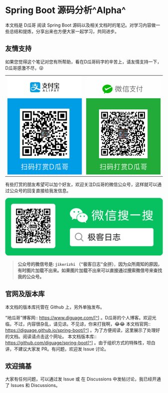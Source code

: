 # Spring Boot 源码分析^Alpha^

本文档是 D瓜哥 阅读 Spring Boot 源码以及相关文档时的笔记。对学习内容做一些总结和提炼，分享出来也方便大家一起学习，共同进步。

## 友情支持

如果您觉得这个笔记对您有所帮助，看在D瓜哥码字的辛苦上，请友情支持一下，D瓜哥感激不尽，😜

|  |   |
|--|--|
| ![](spring-boot-project/truman/src/docs/asciidoc/images/alipay.png) | ![](spring-boot-project/truman/src/docs/asciidoc/images/wxpay.png) |

有些打赏的朋友希望可以加个好友，欢迎关注D瓜哥的微信公众号，这样就可以通过公众号的回复直接给我发信息。

![](spring-boot-project/truman/src/docs/asciidoc/images/wx-jikerizhi.png)

> **公众号的微信号是: `jikerizhi` （“极客日志”全拼）**。__因为众所周知的原因，有时图片加载不出来。如果图片加载不出来可以直接通过搜索微信号来查找我的公众号。__

## 官网及版本库

本文档的版本库托管在 Github 上，另外单独发布。

“地瓜哥”博客网:: https://www.diguage.com/[^] 。D瓜哥的个人博客。欢迎光临，不过，内容很杂乱，请见谅。不见谅，你来打我啊，😂😂
本文档官网:: https://diguage.github.io/spring-boot/[^] 。为了方便阅读，这里展示了处理好的文档。阅读请点击这个网址。
本文档版本库::  https://github.com/diguage/spring-boot[^] 。由于组织方式的特殊性，坦白讲，不建议大家发 PR。有问题，欢迎发 Issue 讨论。

## 欢迎搞基

大家有任何问题，可以通过发 Issue 或 在 Discussions 中发帖讨论，我已经开通了 Issues 和 Discussions。

